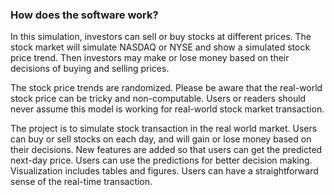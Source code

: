 ### How does the software work?

In this simulation, investors can sell or buy stocks at different prices. The stock market will simulate NASDAQ or NYSE and show a simulated stock price trend. Then investors may make or lose money based on their decisions of buying and selling prices.

The stock price trends are randomized. Please be aware that the real-world stock price can be tricky and non-computable. Users or readers should never assume this model is working for real-world stock market transaction.

The project is to simulate stock transaction in the real world market. Users can buy or sell stocks on each day, and will gain or lose money based on their decisions. New features are added so that users can get the predicted next-day price. Users can use the predictions for better decision making. Visualization includes tables and figures. Users can have a straightforward sense of the real-time transaction. 
